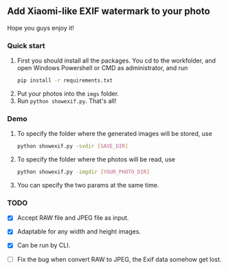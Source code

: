 ## Add Xiaomi-like EXIF watermark to your photo

Hope you guys enjoy it!

### Quick start
1. First you should install all the packages. You cd to the workfolder, and open Windows Powershell or CMD as administrator, and run
   ```bash
   pip install -r requirements.txt
   ```
2. Put your photos into the `imgs` folder.
3. Run `python showexif.py`. That's all!

### Demo
1. To specify the folder where the generated images will be stored, use
   ```bash
   python showexif.py -svdir [SAVE_DIR]
   ```
2. To specify the folder where the photos will be read, use
   ```bash
   python showexif.py -imgdir [YOUR_PHOTO_DIR]
   ```
3. You can specify the two params at the same time.

### TODO
- [X] Accept RAW file and JPEG file as input.
- [X] Adaptable for any width and height images.
- [X] Can be run by CLI.
- [ ] Fix the bug when convert RAW to JPEG, the Exif data somehow get lost.

